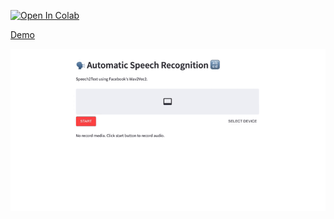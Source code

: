 [![Open In Colab](https://colab.research.google.com/assets/colab-badge.svg)](https://colab.research.google.com/github/1010code/streamlit-Wav2Vec/blob/main/example/Wav2Vec_Hugging_Face_Notebook.ipynb)

[Demo](https://share.streamlit.io/1010code/streamlit-wav2vec/main/app.py)

![](./screenshot/demo.gif)